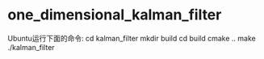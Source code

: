 # one_dimensional_kalman_filter

Ubuntu运行下面的命令:
cd kalman_filter
mkdir build
cd build
cmake ..
make
./kalman_filter


